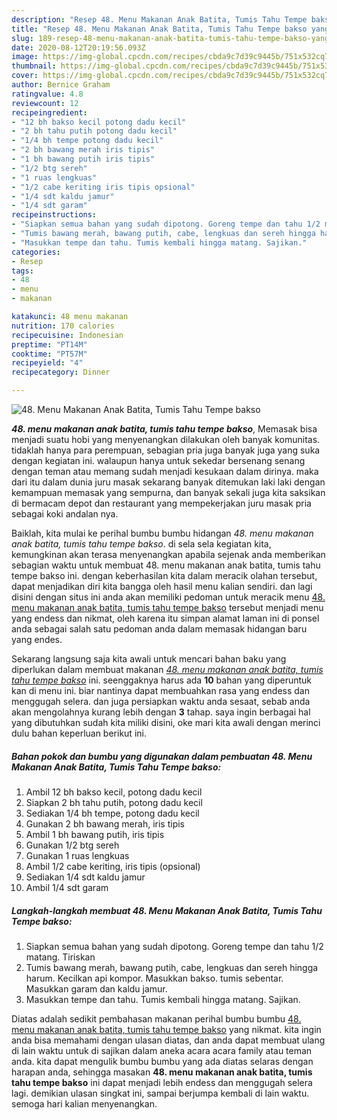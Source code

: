 ```yaml
---
description: "Resep 48. Menu Makanan Anak Batita, Tumis Tahu Tempe bakso yang sempurna"
title: "Resep 48. Menu Makanan Anak Batita, Tumis Tahu Tempe bakso yang sempurna"
slug: 189-resep-48-menu-makanan-anak-batita-tumis-tahu-tempe-bakso-yang-sempurna
date: 2020-08-12T20:19:56.093Z
image: https://img-global.cpcdn.com/recipes/cbda9c7d39c9445b/751x532cq70/48-menu-makanan-anak-batita-tumis-tahu-tempe-bakso-foto-resep-utama.jpg
thumbnail: https://img-global.cpcdn.com/recipes/cbda9c7d39c9445b/751x532cq70/48-menu-makanan-anak-batita-tumis-tahu-tempe-bakso-foto-resep-utama.jpg
cover: https://img-global.cpcdn.com/recipes/cbda9c7d39c9445b/751x532cq70/48-menu-makanan-anak-batita-tumis-tahu-tempe-bakso-foto-resep-utama.jpg
author: Bernice Graham
ratingvalue: 4.8
reviewcount: 12
recipeingredient:
- "12 bh bakso kecil potong dadu kecil"
- "2 bh tahu putih potong dadu kecil"
- "1/4 bh tempe potong dadu kecil"
- "2 bh bawang merah iris tipis"
- "1 bh bawang putih iris tipis"
- "1/2 btg sereh"
- "1 ruas lengkuas"
- "1/2 cabe keriting iris tipis opsional"
- "1/4 sdt kaldu jamur"
- "1/4 sdt garam"
recipeinstructions:
- "Siapkan semua bahan yang sudah dipotong. Goreng tempe dan tahu 1/2 matang. Tiriskan"
- "Tumis bawang merah, bawang putih, cabe, lengkuas dan sereh hingga harum. Kecilkan api kompor. Masukkan bakso. tumis sebentar. Masukkan garam dan kaldu jamur."
- "Masukkan tempe dan tahu. Tumis kembali hingga matang. Sajikan."
categories:
- Resep
tags:
- 48
- menu
- makanan

katakunci: 48 menu makanan 
nutrition: 170 calories
recipecuisine: Indonesian
preptime: "PT14M"
cooktime: "PT57M"
recipeyield: "4"
recipecategory: Dinner

---
```



![48. Menu Makanan Anak Batita, Tumis Tahu Tempe bakso](https://img-global.cpcdn.com/recipes/cbda9c7d39c9445b/751x532cq70/48-menu-makanan-anak-batita-tumis-tahu-tempe-bakso-foto-resep-utama.jpg)

<b><i>48. menu makanan anak batita, tumis tahu tempe bakso</i></b>, Memasak bisa menjadi suatu hobi yang menyenangkan dilakukan oleh banyak komunitas. tidaklah hanya para perempuan, sebagian pria juga banyak juga yang suka dengan kegiatan ini. walaupun hanya untuk sekedar bersenang senang dengan teman atau memang sudah menjadi kesukaan dalam dirinya. maka dari itu dalam dunia juru masak sekarang banyak ditemukan laki laki dengan kemampuan memasak yang sempurna, dan banyak sekali juga kita saksikan di bermacam depot dan restaurant yang mempekerjakan juru masak pria sebagai koki andalan nya.

Baiklah, kita mulai ke perihal bumbu bumbu hidangan <i>48. menu makanan anak batita, tumis tahu tempe bakso</i>. di sela sela kegiatan kita, kemungkinan akan terasa menyenangkan apabila sejenak anda memberikan sebagian waktu untuk membuat 48. menu makanan anak batita, tumis tahu tempe bakso ini. dengan keberhasilan kita dalam meracik olahan tersebut, dapat menjadikan diri kita bangga oleh hasil menu kalian sendiri. dan lagi disini dengan situs ini anda akan memiliki pedoman untuk meracik menu <u>48. menu makanan anak batita, tumis tahu tempe bakso</u> tersebut menjadi menu yang endess dan nikmat, oleh karena itu simpan alamat laman ini di ponsel anda sebagai salah satu pedoman anda dalam memasak hidangan baru yang endes.




Sekarang langsung saja kita awali untuk mencari bahan baku yang diperlukan dalam membuat makanan <u><i>48. menu makanan anak batita, tumis tahu tempe bakso</i></u> ini. seenggaknya harus ada <b>10</b> bahan yang diperuntuk kan di menu ini. biar nantinya dapat membuahkan rasa yang endess dan menggugah selera. dan juga persiapkan waktu anda sesaat, sebab anda akan mengolahnya kurang lebih dengan <b>3</b> tahap. saya ingin berbagai hal yang dibutuhkan sudah kita miliki disini, oke mari kita awali dengan merinci dulu bahan keperluan berikut ini.

<!--inarticleads1-->

##### Bahan pokok dan bumbu yang digunakan dalam pembuatan 48. Menu Makanan Anak Batita, Tumis Tahu Tempe bakso:

1. Ambil 12 bh bakso kecil, potong dadu kecil
1. Siapkan 2 bh tahu putih, potong dadu kecil
1. Sediakan 1/4 bh tempe, potong dadu kecil
1. Gunakan 2 bh bawang merah, iris tipis
1. Ambil 1 bh bawang putih, iris tipis
1. Gunakan 1/2 btg sereh
1. Gunakan 1 ruas lengkuas
1. Ambil 1/2 cabe keriting, iris tipis (opsional)
1. Sediakan 1/4 sdt kaldu jamur
1. Ambil 1/4 sdt garam




<!--inarticleads2-->

##### Langkah-langkah membuat 48. Menu Makanan Anak Batita, Tumis Tahu Tempe bakso:

1. Siapkan semua bahan yang sudah dipotong. Goreng tempe dan tahu 1/2 matang. Tiriskan
1. Tumis bawang merah, bawang putih, cabe, lengkuas dan sereh hingga harum. Kecilkan api kompor. Masukkan bakso. tumis sebentar. Masukkan garam dan kaldu jamur.
1. Masukkan tempe dan tahu. Tumis kembali hingga matang. Sajikan.




Diatas adalah sedikit pembahasan makanan perihal bumbu bumbu <u>48. menu makanan anak batita, tumis tahu tempe bakso</u> yang nikmat. kita ingin anda bisa memahami dengan ulasan diatas, dan anda dapat membuat ulang di lain waktu untuk di sajikan dalam aneka acara acara family atau teman anda. kita dapat mengulik bumbu bumbu yang ada diatas selaras dengan harapan anda, sehingga masakan <b>48. menu makanan anak batita, tumis tahu tempe bakso</b> ini dapat menjadi lebih endess dan menggugah selera lagi. demikian ulasan singkat ini, sampai berjumpa kembali di lain waktu. semoga hari kalian menyenangkan.
